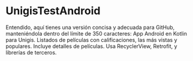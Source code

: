 # UnigisTestAndroid
 Entendido, aquí tienes una versión concisa y adecuada para GitHub, manteniéndola dentro del límite de 350 caracteres:  App Android en Kotlin para Unigis. Listados de películas con calificaciones, las más vistas y populares. Incluye detalles de películas. Usa RecyclerView, Retrofit, y librerías de terceros.
